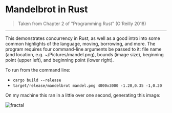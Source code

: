 # Mandelbrot in Rust
> Taken from Chapter 2 of "Programming Rust" (O'Reilly 2018)
____

This demonstrates concurrency in Rust, as well as a good intro into some common highlights of the language, moving, borrowing, and more. The program requires four command-line arguments be passed to it: file name (and location, e.g. ~/Pictures/mandel.png), bounds (image size), beginning point (upper left), and beginning point (lower right).



To run from the command line:
- `cargo build --release`
- `target/release/mandelbrot mandel.png 4000x3000 -1.20,0.35 -1,0.20`

On my machine this ran in a little over one second, generating this image:

![fractal](https://user-images.githubusercontent.com/17413539/35662071-eacef040-06ca-11e8-9f93-34ac1853a9b0.png)
